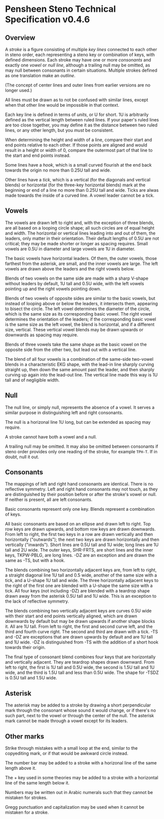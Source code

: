 # Pensheen Steno Technical Specification v0.4.6

## Overview 

A *stroke* is a figure consisting of multiple *key lines* connected to each other in steno order, each representing a steno key or combination of keys, with defined dimensions. Each stroke may have one or more *consonants* and exactly one *vowel* or *null line*, although a trailing null may be omitted, as may null between consonants in certain situations. Multiple strokes defined as one translation make an *outline*.

(The concept of center lines and outer lines from earlier versions are no longer used.)

All lines must be drawn as to not be confused with similar lines, except when that other line would be impossible in that context.

Each key line is defined in terms of *units*, or U for short. 1U is arbitrarily defined as the vertical length between ruled lines. If your paper's ruled lines are too close together, you may define it as the distance between two ruled lines, or any other length, but you *must* be consistent.

When determining the height and width of a line, compare their start and end points relative to each other. If those points are aligned and would result in a height or width of 0, compare the outermost part of that line to the start and end points instead. 

Some lines have a *hook*, which is a small curved flourish at the end back towards the origin no more than 0.25U tall and wide.

Other lines have a *tick*, which is a vertical (for the diagonals and vertical blends) or horizontal (for the three-key horizontal blends) mark at the beginning or end of a line no more than 0.25U tall and wide. Ticks are alwas made towards the inside of a curved line. A vowel leader cannot be a tick.

## Vowels

The vowels are drawn left to right and, with the exception of three blends, are all based on a looping circle shape; all such circles are of equal height and width. The horizontal or vertical lines leading into and out of them, the leaders, only matter in their orientation. Their default lengths of 0.5U are not critical; they may be made shorter or longer as spacing requires. Small vowels are 0.5U in diameter and large vowels are 1U in diameter.

The basic vowels have horizontal leaders. Of them, the outer vowels, those farthest from the asterisk, are small, and the inner vowels are large. The left vowels are drawn above the leaders and the right vowels below.

Blends of two vowels on the same side are made with a sharp V-shape without leaders by default, 1U tall and 0.5U wide, with the left vowels pointing up and the right vowels pointing down.

Blends of two vowels of opposite sides are similar to the basic vowels, but instead of looping above or below the leaders, it intersects them, appearing to bisect the circle. The left vowel determines the diameter of the circle, which is the same size as its corresponding basic vowel. The right vowel determines the orientation of the leaders; if the corresponding basic vowel is the same size as the left vowel, the blend is horizontal, and if a different size, vertical. These vertical vowel blends may be drawn upwards or downwards as spacing may require.

Blends of three vowels take the same shape as the basic vowel on the opposite side from the other two, but lead out with a vertical line.

The blend of all four vowels is a combination of the same-side two-vowel blends in a characteristic EKG shape, with the lead-in line sharply curving straight up, then down the same amount past the leader, and then sharply curving up again into the lead-out line. The vertical line made this way is 1U tall and of negligible width. 

## Null

The null line, or simply null, represents the absence of a vowel. It serves a similar purpose in distinguishing left and right consonants.

The null is a horizonal line 1U long, but can be extended as spacing may require.

A stroke cannot have both a vowel and a null.

A trailing null may be omitted. It may also be omitted between consonants if steno order provides only one reading of the stroke, for example `TPH-T`. If in doubt, null it out.

## Consonants

The mappings of left and right hand consonants are identical. There is no reflective symmetry. Left and right hand consonants may not touch, as they are distinguished by their position before or after the stroke's vowel or null. If neither is present, all are left consonants.

Basic consonants represent only one key. Blends represent a combination of keys.

All basic consonants are based on an ellipse and drawn left to right. Top row keys are drawn upwards, and bottom row keys are drawn downwards. From left to right, the first two keys in a row are drawn vertically and then horizontally ("outwards"); the next two keys are drawn horizontally and then vertically ("inwards"). Short lines are 0.5U tall and 1U wide; long lines are 1U tall and 2U wide. The outer keys, SHR-FRTS, are short lines and the inner keys, TKPW-PBLG, are long lines. -DZ are an exception and are drawn the same as -TS, but with a hook. 

The blends combining two horizontally adjacent keys are, from left to right, a straight diagonal line 1U tall and 0.5 wide, another of the same size with a tick, and a U-shape 1U tall and wide. The three horizontally adjacent keys to the right of the first one are blended with a U-shape the same size with a tick. All four keys (not including -DZ) are blended with a teardrop shape drawn away from the asterisk 0.5U tall and 1U wide. This is an exception to the lack of reflective symmetry.

The blends combining two vertically adjacent keys are curves 0.5U wide with their start and end points vertically aligned, which are drawn downwards by default but may be drawn upwards if another shape blocks it. All are 1U tall. From left to right, the first and second curve left, and the third and fourth curve right. The second and third are drawn with a tick. -TS and -DZ are exceptions that are drawn upwards by default and are 1U tall and 1U wide. -DZ is distinguished from -TS with the addition of a short hook towards their origin.

The final type of consonant blend combines four keys that are horizontally and vertically adjacent. They are teardrop shapes drawn downward. From left to right, the first is 1U tall and 0.5U wide, the second is 1.5U tall and 1U wide, and the third is 1.5U tall and less than 0.5U wide. The shape for -TSDZ is 0.5U tall and 1.5U wide.

## Asterisk

The asterisk may be added to a stroke by drawing a short perpendicular mark through the consonant whose sound it would change, or if there's no such part, next to the vowel or through the center of the null. The asterisk mark cannot be made through a vowel except for its leaders.

## Other marks

Strike through mistakes with a small loop at the end, similar to the copyediting mark, or if that would be awkward circle instead.

The number bar may be added to a stroke with a horizonal line of the same length above it.

The + key used in some theories may be added to a stroke with a horizontal line of the same length below it.

Numbers may be written out in Arabic numerals such that they cannot be mistaken for strokes.

Gregg punctuation and capitalization may be used when it cannot be mistaken for a stroke.

